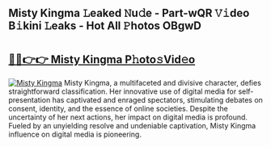 ## Misty Kingma 𝙻eaked 𝙽u𝚍e - Part-wQR 𝚅𝚒deo B𝚒kini 𝙻eaks - Hot All 𝙿hotos OBgwD

# <h2><a href="http://ld19yi4.urlbe.top/?page=Misty+Kingma">🔗🔗👉👉 Misty Kingma P𝚑oto𝚜Vid𝚎o</a></h2>

[![Misty Kingma](https://i.imgur.com/eBuTRDB.gif)](http://ld19yi4.urlbe.top/?page=Misty+Kingma)
Misty Kingma, a multifaceted and divisive character, defies straightforward classification. Her innovative use of digital media for self-presentation has captivated and enraged spectators, stimulating debates on consent, identity, and the essence of online societies. Despite the uncertainty of her next actions, her impact on digital media is profound. Fueled by an unyielding resolve and undeniable captivation, Misty Kingma influence on digital media is pioneering.
